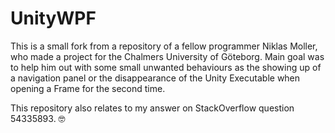 # UnityWPF

This is a  small fork from a repository of a fellow programmer Niklas Moller, who made a project for the Chalmers University of Göteborg. Main goal was to help him out with some small unwanted behaviours as the showing up of a navigation panel or the disappearance of the Unity Executable when opening a Frame for the second time. 

This repository also relates to my answer on StackOverflow question 54335893. 🤓
